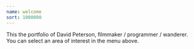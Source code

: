 ```yaml
---
name: welcome
sort: 1000000
---
```

<div>This the portfolio of David Peterson, filmmaker / programmer / wanderer. You can select an area of interest in the menu above.</div>

